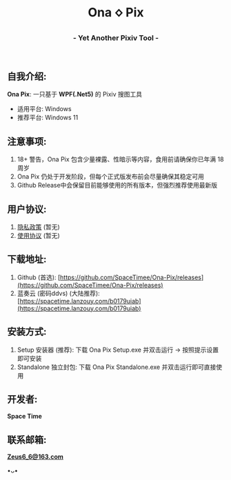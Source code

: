 

<h1 align="center">Ona 🝔 Pix</h1>
<h3 align="center">- Yet Another Pixiv Tool -</h3>

</br>

## 自我介绍:

**Ona Pix**: 一只基于 **WPF(.Net5)** 的 Pixiv 搜图工具

* 适用平台: Windows
* 推荐平台: Windows 11

## 注意事项:

1. 18+ 警告，Ona Pix 包含少量裸露、性暗示等内容，食用前请确保你已年满 18 周岁
2. Ona Pix 仍处于开发阶段，但每个正式版发布前会尽量确保其稳定可用
3. Github Release中会保留目前能够使用的所有版本，但强烈推荐使用最新版

## 用户协议:

1. [隐私政策]() (暂无)
2. [使用协议]() (暂无)

## 下载地址:

1. Github (首选): [https://github.com/SpaceTimee/Ona-Pix/releases](https://github.com/SpaceTimee/Ona-Pix/releases)
2. 蓝奏云 (密码ddvs) (大陆推荐): [https://spacetime.lanzouy.com/b0179uiab](https://spacetime.lanzouy.com/b0179uiab)

## 安装方式:

1. Setup 安装器 (推荐): 下载 Ona Pix Setup.exe 并双击运行 -> 按照提示设置即可安装
2. Standalone 独立封包: 下载 Ona Pix Standalone.exe 并双击运行即可直接使用

## 开发者:

**Space Time**

## 联系邮箱:

**Zeus6_6@163.com**

•ᴗ•